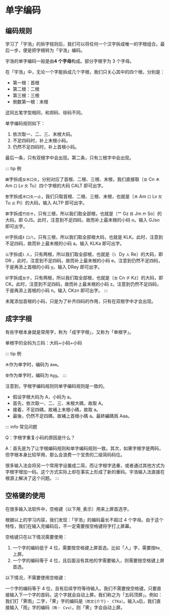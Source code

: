 # 单字编码

## 编码规则

学习了「宇浩」的拆字规则后，我们可以将任何一个汉字拆成唯一的字根组合。最后一步，便是把字根转为「宇浩」编码。

宇浩的单字编码一般是由**4 个字母**构成。部分字根字为 3 个字母。

在「宇浩」中，无论一个字能拆成几个字根，我们只关心其中的四个根，分别是：

- 第一根：首根
- 第二根：二根
- 第三根：三根
- 倒数第一根：末根

这同五笔字型相同，和郑码、徐码不同。

单字编码规则如下：

1. 依次取一、二、三、末根大码。
2. 不足四码时，补上末根小码。
3. 仍然不足四码时，补上首根小码。

最后一条，只有双根字中会出现。第二条，只有三根字中会出现。

::: tip 例

`嫩`字拆成`女木口夂`，分别对应了首根、二根、三根、末根，我们直接取〔`女` Cn `木` Am `口` Lv `夂` Tu〕四个字根的大码 CALT 即可出字。

`整`字拆成`木口夂一止`，我们只取首根、二根、三根、末根，也就是〔`木` Am `口` Lv `攵` Tu `止` Pi〕的大码，输入 ALTP 即可出字。

`算`字拆成`竹目卄`，只有三根，所以我们取全部根，也就是〔`𥫗` Gz `目` Jm `廾` So〕的大码，即 GJS。此时，注意到不足四码，故而补上最末根的小码 o。输入 GJso 即可出字。

`织`字拆成`纟口八`，只有三根，所以我们取全部根大码，也就是 KLK。此时，注意到不足四码，故而补上最末根的小码 a。输入 KLKa 即可出字。

`认`字拆成`讠人`，只有两根，所以我们取全部根，也就是〔`讠` Dy `人` Re〕的大码，即 DR 。此时，注意到不足四码，故而补上最末根的小码 e。注意到仍然不足四码，于是再添上首根的小码 y。输入 DRey 即可出字。

`好`字拆成`女子`，只有两根，所以我们取全部根，也就是〔`女` Cn `子` Kz〕的大码，即 CK。此时，注意到不足四码，故而补上最末根的小码 z。注意到仍然不足四码，于是再添上首根的小码 n。输入 CKzn 即可出字。
:::

末尾添加首根的小码，只是为了补齐四码的作用，只有在双根字中才会出现。

## 成字字根

有些字根本身就是常用字，称为「成字字根」，又称为「单根字」。

单根字的全码为三码：大码+小码+小码

::: tip 例

`木`作为单字时，编码为 `Amm`。

`骨`作为单字时，编码为 `Rgg`。
:::

注意到，字根字编码规则同单字编码规则是一致的。

- 假设字根大码为 A，小码为 a。  
- 首先，依次取一、二、三、末根大碼，故取 A。  
- 接着，不足四碼，故補上末根小碼，故取 a。  
- 最後，仍然不足四碼，故補上首根小碼 a。最終編碼爲 Aaa。

::: info 常见问题

Q：字根字重复小码的原因是什么？  

A：首先是为了让字根编码规则和单字编码规则一致。其次，如果字根字是两码，但字根本身比较罕用，那么会浪费一个宝贵的二级简码码位。  

很多输入法会将另一个常用字设置成二简，而让字根字选重，或者通过其他方式为字根字增加一码。这个方式实际上却在事实上形成了新的重码。宇浩输入法直接在根源上解决了这个问题。
:::

## 空格键的使用

在很多输入法软件中，空格键（以下用`_`表示）用来上屏首选字。

根据以上的学习内容，我们发现：「宇浩」的编码最长不超过 4 个字母。由于这个特性，我们在输入完编码后，不一定需要按空格键将字打上屏幕。

空格键只在以下情况需要使用：

1. 一个字的编码低于 4 位，需要按空格键上屏首选。比如「人」字，需要按`Re_`上屏。
2. 一个字的编码等于 4 位，且后面没有其他的字需要输入，则需要按空格键上屏首选。

以下情况，不需要使用空格键：

一个字的编码等于 4 位，且有后续字符等待输入。我们不需要按空格键。只要直接输入下一个字的首码，这个字就会自动上屏。我们称之为「五码顶屏」。例如：我们打「霁雨」二字，「霁」字的编码是`〔雨文{介下}・ CTKa〕`。输入`a`后，我们直接输入「雨」字的编码`〔雨・ Cvv〕`，则「霁」字会自动上屏。
